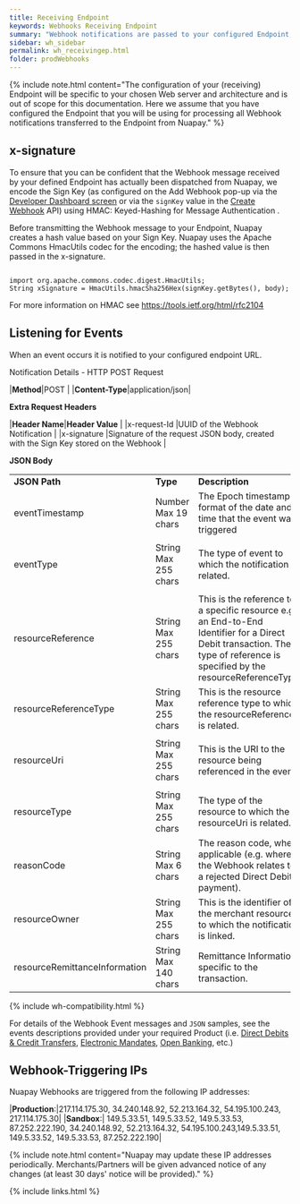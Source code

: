 ```yaml
---
title: Receiving Endpoint
keywords: Webhooks Receiving Endpoint
summary: "Webhook notifications are passed to your configured Endpoint; this section gives you some important security and configuration information to consider when setting up your receiving endpoint."
sidebar: wh_sidebar
permalink: wh_receivingep.html
folder: prodWebhooks
---
```



{% include note.html content="The configuration of your (receiving) Endpoint will be specific to your chosen Web server and architecture and is out of scope for this documentation. Here we assume that you have configured the Endpoint that you will be using for processing all Webhook notifications transferred to the Endpoint from Nuapay." %}

## x-signature
To ensure that you can be confident that the Webhook message received by your defined Endpoint has actually been dispatched from Nuapay, we encode the Sign Key (as configured on the Add Webhook pop-up via the [Developer Dashboard screen](ob_whconfiguration.html) or via the `signKey` value in the [Create Webhook](ob_whrestcreate.html) API) using HMAC: Keyed-Hashing for Message Authentication .

Before transmitting the Webhook message to your Endpoint, Nuapay creates a hash value based on your Sign Key. Nuapay uses the Apache Commons HmacUtils codec for the encoding; the hashed value is then passed in the x-signature.

````

import org.apache.commons.codec.digest.HmacUtils;
String xSignature = HmacUtils.hmacSha256Hex(signKey.getBytes(), body);

````


For more information on HMAC see <a href ="https://tools.ietf.org/html/rfc2104" target = "new">https://tools.ietf.org/html/rfc2104</a>

## Listening for Events

When an event occurs it is notified to your configured endpoint URL.

Notification Details - HTTP POST Request

|<b>Method</b>|<span class="label label-info">POST </span>|
|<b>Content-Type</b>|application/json|


<b>Extra Request Headers</b>

|**Header Name**|**Header Value**                                                                      |
|x-request-Id   |UUID of the Webhook Notification                                                      |
|x-signature    |Signature of the request JSON body, created with the Sign Key stored on the Webhook   |


<b>JSON Body</b>

<table style="width: 100%;" class="Code">
	<col />
	<col style="width: 128px;" />
	<col />
	<tbody>
		<tr>
			<td style="font-weight: bold;">JSON Path</td>
			<td style="font-weight: bold;">Type</td>
			<td style="font-weight: bold;">Description</td>
		</tr>
		<tr>
			<td>eventTimestamp</td>
			<td>Number
						Max 19 chars
			</td>
			<td>The Epoch timestamp format of the date and time that the event was triggered</td>
		</tr>
		<tr>
			<td>eventType</td>
			<td>String
					Max 255 chars</td>
			<td>
				<p>The type of event to which the notification is related. </p>				
			</td>
		</tr>
		<tr>
			<td>resourceReference</td>
			<td>String
					Max 255 chars</td>
			<td>This is the reference to a specific resource e.g. an End-to-End Identifier for a Direct Debit transaction. The type of reference is specified by the resourceReferenceType.</td>
		</tr>
		<tr>
			<td>resourceReferenceType</td>
			<td>String
					Max 255 chars</td>
			<td>This is the resource reference type to which the resourceReference is related.</td>
		</tr>
		<tr>
			<td>resourceUri</td>
			<td>String
					Max 255 chars</td>
			<td>
				<p>This is the URI to the resource being referenced in the event.</p>
			</td>
		</tr>
		<tr>
			<td>resourceType</td>
			<td>String
					Max 255 chars</td>
                    <td>The type of the resource to which the resourceUri is related.</td>
		</tr>
		<tr>
			<td>reasonCode</td>
			<td>String
					Max 6 chars</td>
			<td>The reason code, where applicable (e.g. where the Webhook relates to a rejected Direct Debit payment).</td>
		</tr>
		<tr>
			<td>resourceOwner</td>
			<td>String
					Max 255 chars</td>
                    <td>This is the identifier of the merchant resource to which the notification is linked.</td>
		</tr>
		<tr>
			<td>resourceRemittanceInformation</td>
			<td>String
					Max 140 chars</td>
										<td>Remittance Information specific to the transaction.</td>
		</tr>		
	</tbody>
</table>


{% include wh-compatibility.html %}

For details of the Webhook Event messages and `JSON` samples, see the events descriptions provided under your required Product (i.e. [Direct Debits & Credit Transfers](np_whoverview.html), [Electronic Mandates](em_whoverview.html), [Open Banking](ob_whoverview.html), etc.)


## Webhook-Triggering IPs

Nuapay Webhooks are triggered from the following IP addresses:

|**Production**:|217.114.175.30, 34.240.148.92, 52.213.164.32, 54.195.100.243, 217.114.175.30|
|**Sandbox**:| 149.5.33.51, 149.5.33.52, 149.5.33.53, 87.252.222.190, 34.240.148.92, 52.213.164.32, 54.195.100.243,149.5.33.51, 149.5.33.52, 149.5.33.53, 87.252.222.190|


{% include note.html content="Nuapay may update these IP addresses periodically. Merchants/Partners will be given advanced notice of any changes (at least 30 days' notice will be provided)." %}


{% include links.html %}
